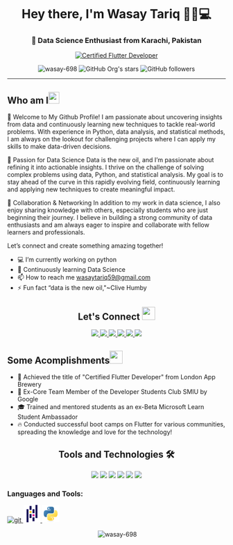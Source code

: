 
<!-- Intro -->
<h1 align="center">Hey there, I'm Wasay Tariq 👋🏻💻</h1>
<!-- Tagline -->
<h3 align="center">🚀 Data Science Enthusiast from Karachi, Pakistan</h3>

<!-- Badge -->
<div align="center" >
      
[![Certified Flutter Developer](https://img.shields.io/badge/Data_Science_Enthusiast-00B8D4?logo=python&logoColor=ffffff)](https://www.appbrewery.co/)
      
</div>


<!-- Badges -->
<div align="center">
      <img src="https://komarev.com/ghpvc/?username=wasay-698&label=Profile%20views&color=0e75b6&style=flat" alt="wasay-698" />
      <img alt="GitHub Org's stars" src="https://img.shields.io/github/stars/wasay-698?style=social"> 
      <img alt="GitHub followers" src="https://img.shields.io/github/followers/wasay-698?style=social">
</div>
<hr/>
<!-- Who I am Section -->
<h2 align="left">Who am I<img src="https://media.giphy.com/media/pDh3IDoUswmZrqdRip/giphy.gif" height="27px" width="25px"></h2>

👋 Welcome to My Github Profile!
I am passionate about uncovering insights from data and continuously learning new techniques to tackle real-world problems. With experience in Python, data analysis, and statistical methods, I am always on the lookout for challenging projects where I can apply my skills to make data-driven decisions.

🚀 Passion for Data Science
Data is the new oil, and I’m passionate about refining it into actionable insights. I thrive on the challenge of solving complex problems using data, Python, and statistical analysis. My goal is to stay ahead of the curve in this rapidly evolving field, continuously learning and applying new techniques to create meaningful impact.

🤝 Collaboration & Networking
In addition to my work in data science, I also enjoy sharing knowledge with others, especially students who are just beginning their journey. I believe in building a strong community of data enthusiasts and am always eager to inspire and collaborate with fellow learners and professionals.

Let’s connect and create something amazing together!

- 💻 I’m currently working on python
- 🌱 Continuously learning Data Science
- 📫 How to reach me wasaytariq59@gmail.com
- ⚡ Fun fact “data is the new oil,"~Clive Humby

<h2 align="center"> Let's Connect <img src="https://media.giphy.com/media/jOz35yxbuhvVQDKrce/giphy.gif" height="30px" width="30px"></h2>

<div align="center">
      <a href="https://github.com/wasay-698">
        <img src="https://img.shields.io/badge/Github-211F1F?style=for-the-badge&logo=GitHub&logoColor=ffffff">
      </a>
      <a href="https://www.linkedin.com/in/abdul-wasay-994513326/">
        <img src="https://img.shields.io/badge/Linkedin-0077B5?style=for-the-badge&logo=Linkedin&logoColor=ffffff">
      </a>
      <a href="https://www.kaggle.com/wasaytariq">
        <img src="https://img.shields.io/badge/Kaggle-1877F2?style=for-the-badge&logo=Kaggle&logoColor=ffffff">
      </a>
      <a href="mailto:wasaytariq59@gmail.com">
        <img src="https://img.shields.io/badge/Gmail-D44638?style=for-the-badge&logo=gmail&logoColor=ffffff">
      </a>
      <a href="https://stackoverflow.com/users/22772462/wasay-khan">
        <img src="https://img.shields.io/badge/Stack_Overflow-FE7A16?style=for-the-badge&logo=stack-overflow&logoColor=white" />
      </a>
      <a href="https://medium.com/@wasaytariq59">
        <img src="https://img.shields.io/badge/Medium-12100E?style=for-the-badge&logo=medium&logoColor=white" />
      </a>
</div>

<!-- Some Acomplishments Section-->
<h2 align="left">Some Acomplishments<img src="https://media.giphy.com/media/4KgqTAyBHBvNmjeuGE/giphy.gif" height="30px" width="30px"></h2>

- 🚀 Achieved the title of "Certified Flutter Developer" from London App Brewery
- 💪 Ex-Core Team Member of the Developer Students Club SMIU by Google
- 🎓 Trained and mentored students as an ex-Beta Microsoft Learn Student Ambassador
- 🔥 Conducted successful boot camps on Flutter for various communities, spreading the knowledge and love for the technology!

<!-- Tools and Technology Section -->
<h2 align="center">Tools and Technologies 🛠</h2>
<div align="center">
  <img src="https://img.shields.io/badge/Python-02569B?style=for-the-badge&logo=python&logoColor=white" />
  <img src="https://img.shields.io/badge/Pandas-0175C2?style=for-the-badge&logo=pandas&logoColor=white" />
  <img src="https://img.shields.io/badge/Numpy-ffca28?style=for-the-badge&logo=numpy&logoColor=white" />
  <img src="https://img.shields.io/badge/Jupyter-F05032?style=for-the-badge&logo=jupyter&logoColor=white" />
  <img src="https://img.shields.io/badge/Statistics-0052CC?style=for-the-badge&logo=math&logoColor=white" />
  <img src="https://img.shields.io/badge/Notion-000000?style=for-the-badge&logo=git&logoColor=white" />
<br>

<h3 align="left">Languages and Tools:</h3>
<p align="left"> <a href="https://git-scm.com/" target="_blank" rel="noreferrer"> <img src="https://www.vectorlogo.zone/logos/git-scm/git-scm-icon.svg" alt="git" width="40" height="40"/> </a><a href="https://pandas.pydata.org/" target="_blank" rel="noreferrer"> <img src="https://raw.githubusercontent.com/devicons/devicon/2ae2a900d2f041da66e950e4d48052658d850630/icons/pandas/pandas-original.svg" alt="pandas" width="40" height="40"/> </a> <a href="https://www.python.org" target="_blank" rel="noreferrer"> <img src="https://raw.githubusercontent.com/devicons/devicon/master/icons/python/python-original.svg" alt="python" width="40" height="40"/> </a> </p>



<p>&nbsp;<img align="center" src="https://github-readme-stats.vercel.app/api?username=wasay-698&show_icons=true&locale=en" alt="wasay-698" /></p>

